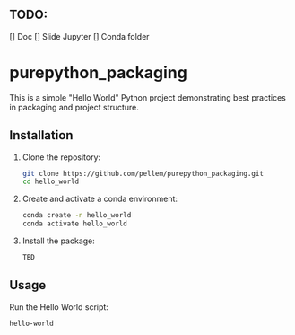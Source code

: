 ## TODO:
[] Doc
[] Slide Jupyter
[] Conda folder

# purepython_packaging

This is a simple "Hello World" Python project demonstrating best practices in packaging and project structure.

## Installation

1. Clone the repository:
    ```bash
    git clone https://github.com/pellem/purepython_packaging.git
    cd hello_world
    ```

2. Create and activate a conda environment:
    ```bash
    conda create -n hello_world
    conda activate hello_world
    ```

3. Install the package:
    ```bash
    TBD
    ```

## Usage

Run the Hello World script:
```bash
hello-world
